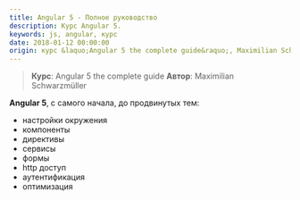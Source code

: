 ```yaml
---
title: Angular 5 - Полное руководство
description: Курс Angular 5.
keywords: js, angular, курс
date: 2018-01-12 00:00:00
origin: курс &laquo;Angular 5 the complete guide&raquo;, Maximilian Schwarzmüller
---
```


> **Курс**: Angular 5 the complete guide
> **Автор**: Maximilian Schwarzmüller


**Angular 5**, с самого начала, до продвинутых тем:

* настройки окружения
* компоненты
* директивы
* сервисы
* формы
* http доступ
* аутентификация
* оптимизация
